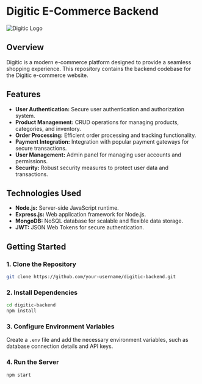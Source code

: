 
# Digitic E-Commerce Backend

![Digitic Logo](https://github.com/Aryasharma001/Digitic/assets/98249716/572aa02c-fae5-461f-91dd-074d9320ac9b)

## Overview

Digitic is a modern e-commerce platform designed to provide a seamless shopping experience. This repository contains the backend codebase for the Digitic e-commerce website.

## Features

- **User Authentication:** Secure user authentication and authorization system.
- **Product Management:** CRUD operations for managing products, categories, and inventory.
- **Order Processing:** Efficient order processing and tracking functionality.
- **Payment Integration:** Integration with popular payment gateways for secure transactions.
- **User Management:** Admin panel for managing user accounts and permissions.
- **Security:** Robust security measures to protect user data and transactions.

## Technologies Used

- **Node.js:** Server-side JavaScript runtime.
- **Express.js:** Web application framework for Node.js.
- **MongoDB:** NoSQL database for scalable and flexible data storage.
- **JWT:** JSON Web Tokens for secure authentication.

## Getting Started

### 1. Clone the Repository

```bash
git clone https://github.com/your-username/digitic-backend.git
```

### 2. Install Dependencies

```bash
cd digitic-backend
npm install
```

### 3. Configure Environment Variables

Create a `.env` file and add the necessary environment variables, such as database connection details and API keys.

### 4. Run the Server

```bash
npm start
```


